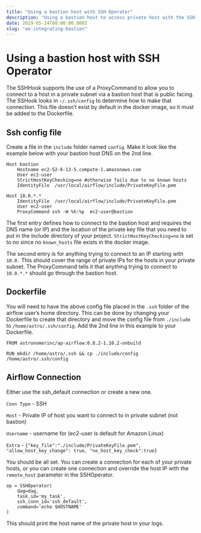 ```yaml
---
title: "Using a bastion host with SSH Operator"
description: "Using a bastion host to access private host with the SSH Operator"
date: 2019-05-24T00:00:00.000Z
slug: "ee-integrating-bastion"
---
```

# Using a bastion host with SSH Operator

The SSHHook supports the use of a ProxyCommand to allow you to connect to a host in a private subnet via a bastion host that is public facing. The SSHook looks in `~/.ssh/config` to determine how to make that connection. This file doesn’t exist by default in the docker image, so it must be added to the Dockerfile.

## Ssh config file
Create a file in the `include` folder named `config`. Make it look like the example below with your bastion host DNS on the 2nd line.

```
Host bastion   
	Hostname ec2-52-6-13-5.compute-1.amazonaws.com
	User ec2-user   
	StrictHostKeyChecking=no #otherwise fails due to no known hosts
	IdentityFile  /usr/local/airflow/include/PrivateKeyFile.pem

Host 10.0.*.*
	IdentityFile  /usr/local/airflow/include/PrivateKeyFile.pem   
	User ec2-user   
	ProxyCommand ssh -W %h:%p  ec2-user@bastion
  ```

The first entry defines how to connect to the bastion host and requires the DNS name (or IP) and the location of the private key file that you need to put in the include directory of your project. `StrictHostKeyChecking=no` is set to no since no `known_hosts` file exists in the docker image.

The second entry is for anything trying to connect to an IP starting with `10.0.` This should cover the range of private IPs for the hosts in your private subnet. The ProxyCommand tells it that anything trying to connect to `10.0.*.*` should go through the bastion host.

## Dockerfile
You will need to have the above config file placed in the `.ssh` folder of the airflow user’s home directory. This can be done by changing your Dockerfile to create that directory and move the config file from `./include` to `/home/astro/.ssh/config`. Add the 2nd line in this example to your Dockerfile.

```
FROM astronomerinc/ap-airflow:0.8.2-1.10.2-onbuild

RUN mkdir /home/astro/.ssh && cp ./include/config /home/astro/.ssh/config
```

## Airflow Connection
Either use the ssh_default connection or create a new one.

`Conn Type` - SSH

`Host` - Private IP of host you want to connect to in private subnet (not bastion)

`Username` - username for (ec2-user is default for Amazon Linux)

`Extra` - `{"key_file":"./include/PrivateKeyFile.pem", "allow_host_key_change": true, "no_host_key_check":true}`



You should be all set. You can create a connection for each of your private hosts, or you can create one connection and override the host IP with the `remote_host` parameter in the SSHOperator.

```
op = SSHOperator(
	dag=dag,
	task_id='my_task',
	ssh_conn_id='ssh_default',
	command='echo $HOSTNAME'
)
```

This should print the host name of the private host in your logs.
